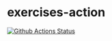 # exercises-action

[![Github Actions Status](../../workflows/Test%20action/badge.svg)](../../actions)
